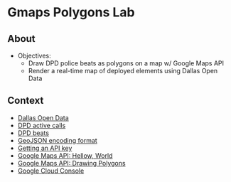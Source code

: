 # Gmaps Polygons Lab

## About
  - Objectives:
    -  Draw DPD police beats as polygons on a map w/ Google Maps API
    -  Render a real-time map of deployed elements using Dallas Open Data

## Context
- [Dallas Open Data](https://www.dallasopendata.com/browse?q=&sortBy=relevance)
- [DPD active calls](https://www.dallasopendata.com/Public-Safety/Dallas-Police-Active-Calls/9fxf-t2tr)
- [DPD beats](https://dallaspolice.net/abouts/maps)
- [GeoJSON encoding format](https://geojson.org/)
- [Getting an API key](https://developers.google.com/maps/documentation/javascript/get-api-key)
- [Google Maps API: Hellow, World](https://developers.google.com/maps/documentation/javascript/tutorial)
- [Google Maps API: Drawing Polygons](https://developers.google.com/maps/documentation/javascript/shapes#polygons)
- [Google Cloud Console](https://console.cloud.google.com)
